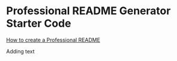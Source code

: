 # Professional README Generator Starter Code

[How to create a Professional README](https://coding-boot-camp.github.io/full-stack/github/professional-readme-guide)

Adding text 